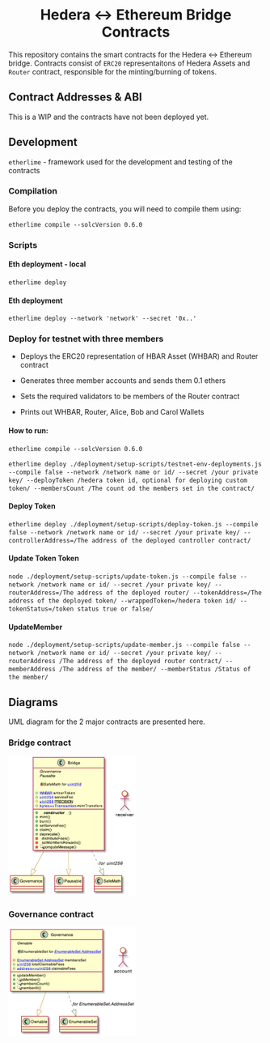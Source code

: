 <div align="center">

# Hedera <-> Ethereum Bridge Contracts

</div>

This repository contains the smart contracts for the Hedera <-> Ethereum bridge.
Contracts consist of `ERC20` representaitons of Hedera Assets and `Router` contract, responsible for the minting/burning of tokens.

## Contract Addresses & ABI

This is a WIP and the contracts have not been deployed yet.

## Development

`etherlime` - framework used for the development and testing of the contracts

### Compilation

Before you deploy the contracts, you will need to compile them using:

```
etherlime compile --solcVersion 0.6.0
```

### Scripts

#### Eth deployment - local

```
etherlime deploy
```

#### Eth deployment

```
etherlime deploy --network 'network' --secret '0x..'
```

### Deploy for testnet with three members

-   Deploys the ERC20 representation of HBAR Asset (WHBAR) and Router contract
-   Generates three member accounts and sends them 0.1 ethers

-   Sets the required validators to be members of the Router contract
-   Prints out WHBAR, Router, Alice, Bob and Carol Wallets

#### How to run:

```
etherlime compile --solcVersion 0.6.0
```

```
etherlime deploy ./deployment/setup-scripts/testnet-env-deployments.js --compile false --network /network name or id/ --secret /your private key/ --deployToken /hedera token id, optional for deploying custom token/ --membersCount /The count od the members set in the contract/
```

#### Deploy Token

```
etherlime deploy ./deployment/setup-scripts/deploy-token.js --compile false --network /network name or id/ --secret /your private key/ --controllerAddress=/The address of the deployed controller contract/
```

#### Update Token Token

```
node ./deployment/setup-scripts/update-token.js --compile false --network /network name or id/ --secret /your private key/ --routerAddress=/The address of the deployed router/ --tokenAddress=/The address of the deployed token/ --wrappedToken=/hedera token id/ --tokenStatus=/token status true or false/
```

#### UpdateMember

```
node ./deployment/setup-scripts/update-member.js --compile false --network /network name or id/ --secret /your private key/ --routerAddress /The address of the deployed router contract/ --memberAddress /The address of the member/ --memberStatus /Status of the member/
```

## Diagrams

UML diagram for the 2 major contracts are presented here.

### Bridge contract

<div align="center" style="width:50%">

![bridge](/img/bridge.png "Bridge contract")

</div>

### Governance contract

<div align="center" style="width:50%">

![governance](/img/gov.png "Governance contract")

</div>
